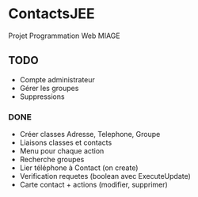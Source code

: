 # ContactsJEE
Projet Programmation Web MIAGE

## TODO 
* Compte administrateur
* Gérer les groupes
* Suppressions

### DONE
* Créer classes Adresse, Telephone, Groupe
* Liaisons classes et contacts
* Menu pour chaque action
* Recherche groupes
* Lier téléphone à Contact (on create)
* Verification requetes (boolean avec ExecuteUpdate)
* Carte contact + actions (modifier, supprimer)
